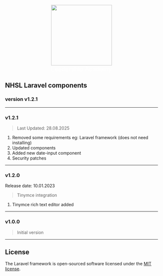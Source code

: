<p align="center"><a href="https://laravel.com" target="_blank"><img src="https://upload.wikimedia.org/wikipedia/commons/d/d3/National_Health_Service_%28England%29_logo.svg" width="200"></a>
<br><span style="color:#fff;font-size:20px">Leadership Academy</span></p>

## NHSL Laravel components
### version v1.2.1

---
### v1.2.1
> Last Updated: 28.08.2025
1. Removed some requirements eg: Laravel framework (does not need installing)
2. Updated components
3. Added new date-input component
4. Security patches

---
### v1.2.0
Release date: 10.01.2023
> Tinymce integration

1. Tinymce rich text editor added

---
### v1.0.0
> Initial version

---
## License

The Laravel framework is open-sourced software licensed under the [MIT license](https://opensource.org/licenses/MIT).
